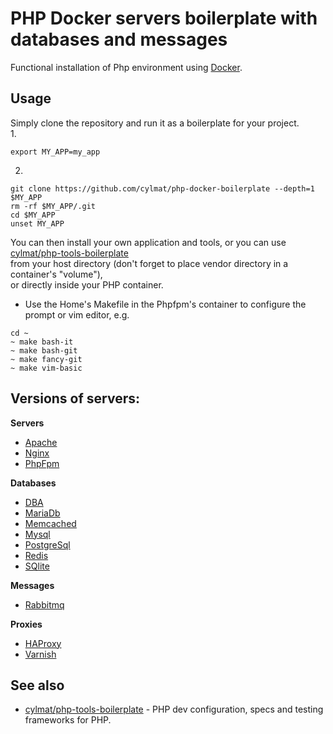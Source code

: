PHP Docker servers boilerplate with databases and messages
===
Functional installation of Php environment using [Docker](https://www.docker.com).  

Usage
-----
Simply clone the repository and run it as a boilerplate for your project.  
1.
```
export MY_APP=my_app
```

2.
```
git clone https://github.com/cylmat/php-docker-boilerplate --depth=1 $MY_APP
rm -rf $MY_APP/.git
cd $MY_APP
unset MY_APP
```
You can then install your own application and tools, or you can use  
[cylmat/php-tools-boilerplate](https://github.com/cylmat/php-tools-boilerplate)  
from your host directory (don't forget to place vendor directory in a container's "volume"),  
or directly inside your PHP container.

* Use the Home's Makefile in the Phpfpm's container to configure the prompt or vim editor, e.g.
```
cd ~
~ make bash-it
~ make bash-git
~ make fancy-git
~ make vim-basic
```

Versions of servers:
---
**Servers**  
* [Apache](https://httpd.apache.org)
* [Nginx](https://www.nginx.com)
* [PhpFpm](https://www.php.net/manual/fr/install.fpm.php)

**Databases**  
* [DBA](https://www.oracle.com/database/berkeley-db/db.html)
* [MariaDb](https://mariadb.org)
* [Memcached](https://memcached.org)
* [Mysql](https://www.mysql.com)
* [PostgreSql](https://www.postgresql.org)
* [Redis](https://redis.io)
* [SQlite](https://www.sqlite.org)

**Messages**  
* [Rabbitmq](https://www.rabbitmq.com)

**Proxies**  
* [HAProxy](http://www.haproxy.org)
* [Varnish](https://varnish-cache.org)

## See also
* [cylmat/php-tools-boilerplate](https://github.com/cylmat/php-tools-boilerplate/) - PHP dev configuration, specs and testing frameworks for PHP.
